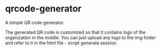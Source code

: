 # qrcode-generator
A simple QR code generator. 

The generated QR code is customized so that it contains logo of the organization in the middle.
You can just upload any logo to the img folder and refer to it in the html file - script generate session.

